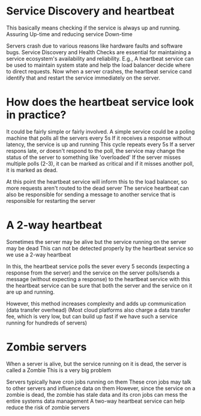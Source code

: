 # Service Discovery and heartbeat

This basically means checking if the service is always up and running.
Assuring Up-time and reducing service Down-time

Servers crash due to various reasons like hardware faults and software bugs. 
Service Discovery and Health Checks are essential for maintaining a service ecosystem's availability and reliability. 
E.g., A heartbeat service can be used to maintain system state and help the load balancer decide where to direct requests. 
Now when a server crashes, the heartbeat service cand identify that and restart the service immediately on the server.

# How does the heartbeat service look in practice?
It could be fairly simple or fairly involved.
A simple service could be a poling machine that polls all the servers every 5s
If it receives a response without latency, the service is up and running
This cycle repeats every 5s
If a server respons late, or doesn't respond to the poll, the service may change the status of the server to something like 'overloaded'
If the server misses multiple polls (2-3), it can be marked as critical
and if it misses another poll, it is marked as dead.

At this point the heartbeat service will inform this to the load balancer, so more requests aren't routed to the dead server
The service heartbeat can also be responsible for sending a message to another service that is responsible for restarting the server

# A 2-way heartbeat
Sometimes the server may be alive but the service running on the server may be dead
This can not be detected properly by the heartbeat service
so we use a 2-way heartbeat

In this, the heartbeat service polls the sever every 5 seconds (expecting a response from the server)
and the service on the server polls/sends a message (without expecting a response) to the heartbeat service
with this the heartbeat service can be sure that both the server and the service on it are up and running.

However, this method increases complexity and adds up communication (data transfer overhead)
(Most cloud platforms also charge a data transfer fee, which is very low, but can build up fast if we have such a service running for hundreds of servers)

# Zombie servers
When a server is alive, but the service running on it is dead, the server is called a Zombie
This is a very big problem

Servers typically have cron jobs running on them
These cron jobs may talk to other servers and influence data on them
However, since the service on a zombie is dead, the zombie has stale data and its cron jobs can mess the entire systems data management
A two-way heartbeat service can help reduce the risk of zombie servers
